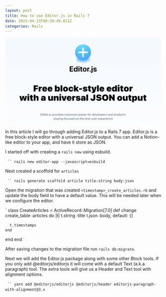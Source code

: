 ```yaml
---
layout: post
title: How to use Editor.js in Rails 7
date: 2023-04-13T00:39:49.811Z
categories: Rails
---
```

![editorjs-hero](/images/editorjs-hero.png)

I﻿n this  article I will go through adding Editor.js to a Rails 7 app. Editor.js is a free block-style editor with a universal JSON output. You can add a Notion-like editor to your app, and have it store as JSON.

I﻿ started off with creating a `rails new` using esbuild.

``` ``
r﻿ails new editor-app --javascript=esbuild```﻿

N﻿ext created a scoffold for `articles`

``` ``
r﻿ails generate scaffold article title:string body:json```﻿

O﻿pen the migration that was created `<timestamp>_create_articles.rb` and update the body field to have a default value. This will be needed later when we configure the editor.

`﻿
class CreateArticles < ActiveRecord::Migration\[7.0]
  def change
    create_table :articles do |t|
      t.string :title
      t.json :body, default: {}

```
  t.timestamps
end
```

  end
end
`﻿

A﻿fter saving changes to the migration file run `rails db:migrate`.

N﻿ext we will add the Editor.js package along with some other Block tools. If you only add @editorjs/editorjs it will come with a default Text (a.k.a. paragraph) tool. The extra tools will give us a Header and Text tool with alignment options.

``` ``
yarn add @editorjs/editorjs @editorjs/header editorjs-paragraph-with-alignment@3.x```